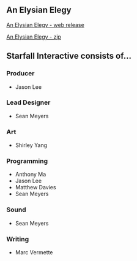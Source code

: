 ## An Elysian Elegy

[An Elysian Elegy - web release](/releases/verticalslice/index.html)


[An Elysian Elegy - zip](/releases/verticalslice/verticalslice.zip)

## Starfall Interactive consists of...

### Producer
- Jason Lee

### Lead Designer
- Sean Meyers

### Art
- Shirley Yang

### Programming
- Anthony Ma
- Jason Lee
- Matthew Davies
- Sean Meyers

### Sound
- Sean Meyers

### Writing
- Marc Vermette


